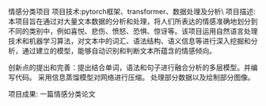 情感分类项目
项目技术:pytorch框架、transformer、数据处理及分析\\
项目描述:本项目旨在通过对大量文本数据的分析和处理，将人们所表达的情感准确地划分到不同的类别中，例如喜悦、悲伤、愤怒、恐惧、惊讶等。该项目运用自然语言处理技术和机器学习算法，对文本中的词汇、语法结构、语义信息等进行深入挖掘和分析，通过建立的模型，能够自动识别和判断文本所蕴含的情感倾向。

创新点的提出和完善：提出结合单词，语法和句子进行融合分析的多层模型。并编写代码。
采用信息蒸馏模型对网络进行压缩。
处理部分数据以及绘制部分图像。

项目成果: 一篇情感分类论文
